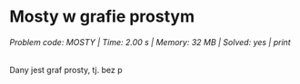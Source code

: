 # Mosty w grafie prostym
###### Problem code: MOSTY \| Time: 2.00 s \| Memory: 32 MB \| Solved: yes \| print

Dany jest graf prosty, tj. bez p
